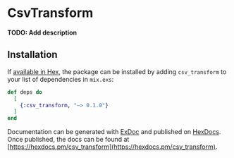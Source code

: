 # CsvTransform

**TODO: Add description**

## Installation

If [available in Hex](https://hex.pm/docs/publish), the package can be installed
by adding `csv_transform` to your list of dependencies in `mix.exs`:

```elixir
def deps do
  [
    {:csv_transform, "~> 0.1.0"}
  ]
end
```

Documentation can be generated with [ExDoc](https://github.com/elixir-lang/ex_doc)
and published on [HexDocs](https://hexdocs.pm). Once published, the docs can
be found at [https://hexdocs.pm/csv_transform](https://hexdocs.pm/csv_transform).


